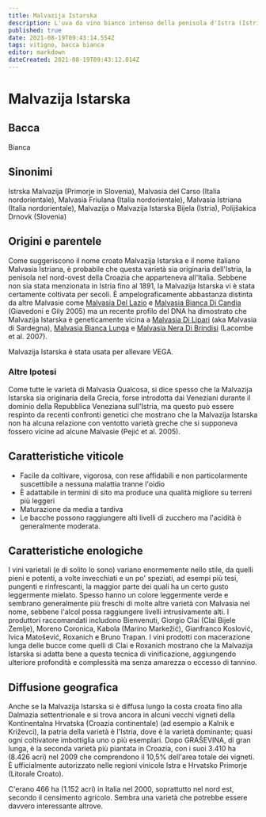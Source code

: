 ```yaml
---
title: Malvazija Istarska
description: L'uva da vino bianco intenso della penisola d'Istra (Istria) Croata
published: true
date: 2021-08-19T09:43:14.554Z
tags: vitigno, bacca bianca
editor: markdown
dateCreated: 2021-08-19T09:43:12.014Z
---
```


# Malvazija Istarska

## Bacca
Bianca

## Sinonimi
Istrska Malvazija (Primorje in Slovenia), Malvasia del Carso (Italia nordorientale), Malvasia Friulana (Italia nordorientale), Malvasia Istriana (Italia nordorientale), Malvazija o Malvazija Istarska Bijela (Istria), Polijšakica Drnovk  (Slovenia)


## Origini e parentele
Come suggeriscono il nome croato Malvazija Istarska e il nome italiano Malvasia Istriana, è probabile che questa varietà sia originaria dell'Istria, la penisola nel nord-ovest della Croazia che apparteneva all'Italia. Sebbene non sia stata menzionata in Istria fino al 1891, la Malvazija Istarska vi è stata certamente coltivata per secoli. È ampelograficamente abbastanza distinta da altre Malvasie come [Malvasia Del Lazio](/vitigni/Italia/bacca-bianca/malvasia-del-lazio) e [Malvasia Bianca Di Candia](/vitigni/Italia/bacca-bianca/malvasia-bianca-di-candia) (Giavedoni e Gily 2005) ma un recente profilo del DNA ha dimostrato che Malvazija Istarska è geneticamente vicina a [Malvasia Di Lipari](/vitigni/Italia/bacca-bianca/malvasia-di-lipari) (aka Malvasia di Sardegna), [Malvasia Bianca Lunga](/vitigni/Italia/bacca-bianca/malvasia-bianca-lunga) e [Malvasia Nera Di Brindisi](/vitigni/Italia/bacca-nera/malvasia-nera-di-brindisi) (Lacombe et al. 2007).

Malvazija Istarska è stata usata per allevare VEGA.

### Altre Ipotesi

Come tutte le varietà di Malvasia Qualcosa, si dice spesso che la Malvazija Istarska sia originaria della Grecia, forse introdotta dai Veneziani durante il dominio della Repubblica Veneziana sull'Istria, ma questo può essere respinto da recenti confronti genetici che mostrano che la Malvazija Istarska non ha alcuna relazione con ventotto varietà greche che si supponeva fossero vicine ad alcune Malvasie (Pejić et al. 2005).

## Caratteristiche viticole

- Facile da coltivare, vigorosa, con rese affidabili e non particolarmente suscettibile a nessuna malattia tranne l'oidio 
- È adattabile in termini di sito ma produce una qualità migliore su terreni più leggeri
- Maturazione da media a tardiva 
- Le bacche possono raggiungere alti livelli di zucchero ma l'acidità è generalmente moderata.

## Caratteristiche enologiche

I vini varietali (e di solito lo sono) variano enormemente nello stile, da quelli pieni e potenti, a volte invecchiati e un po' speziati, ad esempi più tesi, pungenti e rinfrescanti, la maggior parte dei quali ha un certo gusto leggermente mielato. Spesso hanno un colore leggermente verde e sembrano generalmente più freschi di molte altre varietà con Malvasia nel nome, sebbene l'alcol possa raggiungere livelli intrusivamente alti. I produttori raccomandati includono Bienvenuti, Giorgio Clai (Clai Bijele Zemlje), Moreno Coronica, Kabola (Marino Markežić), Gianfranco Koslović, Ivica Matošević, Roxanich e Bruno Trapan. I vini prodotti con macerazione lunga delle bucce come quelli di Clai e Roxanich mostrano che la Malvazija Istarska si adatta bene a questa tecnica di vinificazione, aggiungendo ulteriore profondità e complessità ma senza amarezza o eccesso di tannino.


## Diffusione geografica

Anche se la Malvazija Istarska si è diffusa lungo la costa croata fino alla Dalmazia settentrionale e si trova ancora in alcuni vecchi vigneti della Kontinentalna Hrvatska (Croazia continentale) (ad esempio a Kalnik e Križevci), la patria della varietà è l'Istria, dove è la varietà dominante; quasi ogni coltivatore imbottiglia uno o più esemplari. Dopo GRAŠEVINA, di gran lunga, è la seconda varietà più piantata in Croazia, con i suoi 3.410 ha (8.426 acri) nel 2009 che comprendono il 10,5% dell'area totale dei vigneti. È ufficialmente autorizzato nelle regioni vinicole Istra e Hrvatsko Primorje (Litorale Croato).

C'erano 466 ha (1.152 acri) in Italia nel 2000, soprattutto nel nord est, secondo il censimento agricolo. Sembra una varietà che potrebbe essere davvero interessante altrove.


